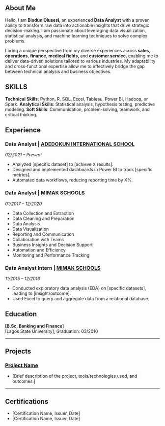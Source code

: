 ## About Me
Hello, I am **Biodun Olusesi**, an experienced **Data Analyst** with a proven ability to transform raw data into actionable insights that drive strategic decision-making. I am passionate about leveraging data visualization, statistical analysis, and machine learning techniques to solve complex problems.


I bring a unique perspective from my diverse experiences across **sales**, **operations**, **finance**, **medical fields**, and **customer service**, enabling me to deliver data-driven solutions tailored to various industries. My adaptability and cross-functional expertise allow me to effectively bridge the gap between technical analysis and business objectives.


## SKILLS
**Technical Skills**: Python, R, SQL, Excel, Tableau, Power BI, Hadoop, or Spark.
**Analytical Skills**: Statistical analysis, hypothesis testing, predictive modeling.
**Soft Skills**: Communication, problem-solving, teamwork, and critical thinking.


## Experience
### Data Analyst | [ADEDOKUN INTERNATIONAL SCHOOL](https://www.adedokuninternationalschools.com)
*02/2021 – Present*  
- Analyzed [specific dataset] to [achieve X results].
- Designed and implemented dashboards in Power BI to track [specific metrics].
- Automated data workflows, reducing reporting time by X%.

### Data Analyst | [MIMAK SCHOOLS](https://www.mimakschools.com)
*01/2017 – 12/2020*  
- Data Collection and Extraction
- Data Cleaning and Preparation
- Data Analysis
- Data Visualization
- Reporting and Communication
- Collaboration with Teams
- Business Insights and Decision Support
- Automation and Efficiency
- Monitoring and Performance Tracking

### Data Analyst Intern | [MIMAK SCHOOLS](https://www.mimakschools.com)  
*11/2015 – 12/2016*  
- Conducted exploratory data analysis (EDA) on [specific datasets], leading to [insight/outcome].
- Used Excel to query and aggregate data from a relational database.


## Education
**[B.Sc, Banking and Finance]**  
[Lagos State University], Graduation: 03/2010

---

## Projects
### [Project Name](https://github.com/yourusername/project-repo)
- [Brief description of the project, tools/technologies used, and outcomes.]

---

## Certifications
- [Certification Name, Issuer, Date]
- [Certification Name, Issuer, Date]


